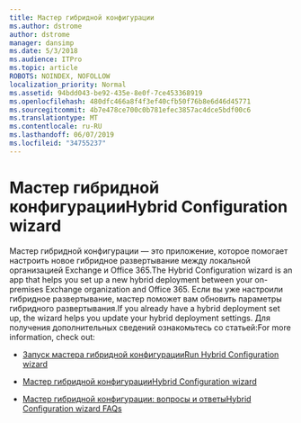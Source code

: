 ```yaml
---
title: Мастер гибридной конфигурации
ms.author: dstrome
author: dstrome
manager: dansimp
ms.date: 5/3/2018
ms.audience: ITPro
ms.topic: article
ROBOTS: NOINDEX, NOFOLLOW
localization_priority: Normal
ms.assetid: 94bdd043-be92-435e-8e0f-7ce453368919
ms.openlocfilehash: 480dfc466a8f4f3ef40cfb50f76b8e6d46d45771
ms.sourcegitcommit: 4b7e478ce700c0b781efec3857ac4dce5bdf00c6
ms.translationtype: MT
ms.contentlocale: ru-RU
ms.lasthandoff: 06/07/2019
ms.locfileid: "34755237"
---
```

# <a name="hybrid-configuration-wizard"></a><span data-ttu-id="95d70-102">Мастер гибридной конфигурации</span><span class="sxs-lookup"><span data-stu-id="95d70-102">Hybrid Configuration wizard</span></span>

<span data-ttu-id="95d70-103">Мастер гибридной конфигурации — это приложение, которое помогает настроить новое гибридное развертывание между локальной организацией Exchange и Office 365.</span><span class="sxs-lookup"><span data-stu-id="95d70-103">The Hybrid Configuration wizard is an app that helps you set up a new hybrid deployment between your on-premises Exchange organization and Office 365.</span></span> <span data-ttu-id="95d70-104">Если вы уже настроили гибридное развертывание, мастер поможет вам обновить параметры гибридного развертывания.</span><span class="sxs-lookup"><span data-stu-id="95d70-104">If you already have a hybrid deployment set up, the wizard helps you update your hybrid deployment settings.</span></span> <span data-ttu-id="95d70-105">Для получения дополнительных сведений ознакомьтесь со статьей:</span><span class="sxs-lookup"><span data-stu-id="95d70-105">For more information, check out:</span></span>
  
- [<span data-ttu-id="95d70-106">Запуск мастера гибридной конфигурации</span><span class="sxs-lookup"><span data-stu-id="95d70-106">Run Hybrid Configuration wizard</span></span>](https://technet.microsoft.com/library/mt595788%28v=exchg.150%29.aspx)
    
- [<span data-ttu-id="95d70-107">Мастер гибридной конфигурации</span><span class="sxs-lookup"><span data-stu-id="95d70-107">Hybrid Configuration wizard</span></span>](https://technet.microsoft.com/library/hh529921%28v=exchg.150%29.aspx)
    
- [<span data-ttu-id="95d70-108">Мастер гибридной конфигурации: вопросы и ответы</span><span class="sxs-lookup"><span data-stu-id="95d70-108">Hybrid Configuration wizard FAQs</span></span>](https://technet.microsoft.com/library/mt488940%28v=exchg.150%29.aspx)
    


